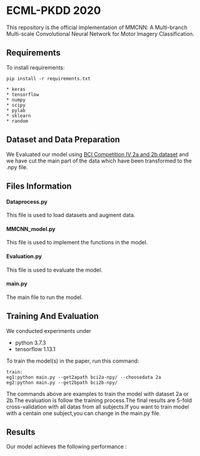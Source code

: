 # ECML-PKDD 2020

This repository is the official implementation of MMCNN: A Multi-branch Multi-scale Convolutional Neural Network for Motor Imagery Classification.


## Requirements

To install requirements:

```setup
pip install -r requirements.txt
```
```
* keras
* tensorflow
* numpy
* scipy
* pylab
* sklearn
* random
```

## Dataset and Data Preparation
We Evaluated our model using [BCI Competition IV 2a and 2b dataset](http://www.bbci.de/competition/iv/#dataset2a) and we have cut the main part of the data which have been transformed to the .npy file.

## Files Information
#### Dataprocess.py
This file is used to load datasets and augment data.
#### MMCNN_model.py
This file is used to implement the functions in the model.
#### Evaluation.py
This file is used to evaluate the model.
#### main.py
The main file to run the model.
## Training And Evaluation

We conducted experiments under

- python 3.7.3
- tensorflow 1.13.1


To train the model(s) in the paper, run this command:

```
train:
eg1:python main.py --get2apath bci2a-npy/ --choosedata 2a
eg2:python main.py --get2bpath bci2b-npy/ 
```

The commands above are examples to train the model with dataset 2a or 2b.The evaluation is follow the training process.The final results are 5-fold cross-validation with all datas from all subjects.If you want to train model with 
a centain one subject,you can change in the main.py file.


## Results

Our model achieves the following performance :
